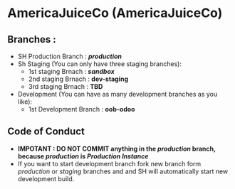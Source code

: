# AmericaJuiceCo (AmericaJuiceCo)

## Branches :
- SH Production Branch  : **_production_**
- Sh Staging  (You can only have three staging branches):
   - 1st staging Brnach :  **_sandbox_**
   - 2nd staging Brnach :  **dev-staging**
   - 3rd staging Brnach :  **TBD**
- Development (You can have as many development branches as you like): 
   - 1st Development Branch : **oob-odoo**
   
## Code of Conduct
- **IMPOTANT : DO NOT COMMIT anything in the _production_ branch, because _production_ is _Production Instance_**
- If you want to start development branch fork new branch form _production_ or _staging_ branches and and SH will automatically start new development build. 
